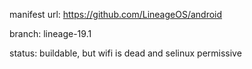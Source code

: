 manifest url:
https://github.com/LineageOS/android

branch:
lineage-19.1

status:
buildable, but wifi is dead and selinux permissive
